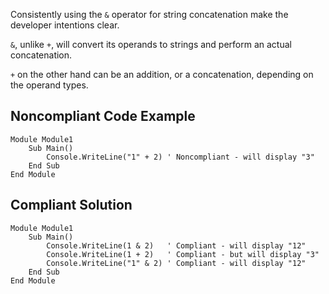 
Consistently using the `&` operator for string concatenation make the developer intentions clear.

`&`, unlike `+`, will convert its operands to strings and perform an actual concatenation.

`+` on the other hand can be an addition, or a concatenation, depending on the operand types.

## Noncompliant Code Example


    Module Module1
        Sub Main()
            Console.WriteLine("1" + 2) ' Noncompliant - will display "3"
        End Sub
    End Module


## Compliant Solution


    Module Module1
        Sub Main()
            Console.WriteLine(1 & 2)   ' Compliant - will display "12"
            Console.WriteLine(1 + 2)   ' Compliant - but will display "3"
            Console.WriteLine("1" & 2) ' Compliant - will display "12"
        End Sub
    End Module

